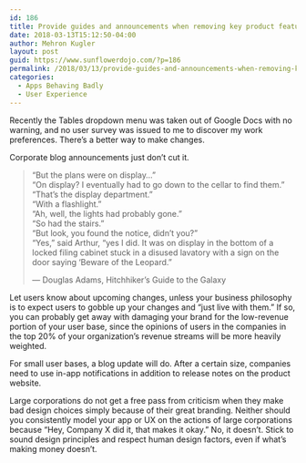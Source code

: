 ```yaml
---
id: 186
title: Provide guides and announcements when removing key product features
date: 2018-03-13T15:12:50-04:00
author: Mehron Kugler
layout: post
guid: https://www.sunflowerdojo.com/?p=186
permalink: /2018/03/13/provide-guides-and-announcements-when-removing-key-product-features/
categories:
  - Apps Behaving Badly
  - User Experience
---
```

Recently the Tables dropdown menu was taken out of Google Docs with no warning, and no user survey was issued to me to discover my work preferences. There&#8217;s a better way to make changes.  
<!--more-->

  
Corporate blog announcements just don&#8217;t cut it.

> “But the plans were on display…”  
> “On display? I eventually had to go down to the cellar to find them.”  
> “That’s the display department.”  
> “With a flashlight.”  
> “Ah, well, the lights had probably gone.”  
> “So had the stairs.”  
> “But look, you found the notice, didn’t you?”  
> “Yes,” said Arthur, “yes I did. It was on display in the bottom of a locked filing cabinet stuck in a disused lavatory with a sign on the door saying ‘Beware of the Leopard.”
> 
> &#8212; Douglas Adams, Hitchhiker&#8217;s Guide to the Galaxy

Let users know about upcoming changes, unless your business philosophy is to expect users to gobble up your changes and &#8220;just live with them.&#8221; If so, you can probably get away with damaging your brand for the low-revenue portion of your user base, since the opinions of users in the companies in the top 20% of your organization&#8217;s revenue streams will be more heavily weighted.

For small user bases, a blog update will do. After a certain size, companies need to use in-app notifications in addition to release notes on the product website.

Large corporations do not get a free pass from criticism when they make bad design choices simply because of their great branding. Neither should you consistently model your app or UX on the actions of large corporations because &#8220;Hey, Company X did it, that makes it okay.&#8221; No, it doesn&#8217;t. Stick to sound design principles and respect human design factors, even if what&#8217;s making money doesn&#8217;t.